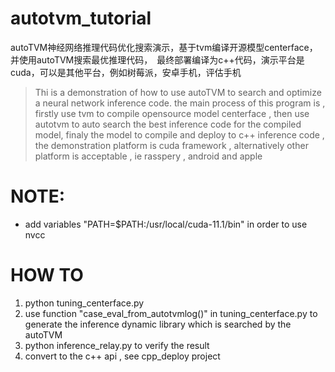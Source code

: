 # autotvm_tutorial
autoTVM神经网络推理代码优化搜索演示，基于tvm编译开源模型centerface，并使用autoTVM搜索最优推理代码，　最终部署编译为c++代码，演示平台是cuda，可以是其他平台，例如树莓派，安卓手机，评估手机

> Thi is a demonstration of how to use autoTVM to search and optimize a neural network inference code. the main process of this program is , firstly use tvm to compile opensource model centerface , then use autotvm to auto search the best inference code for the compiled model, finaly the model to compile and deploy to c++ inference code , the demonstration platform is cuda framework , alternatively other platform is acceptable , ie rasspery , android and apple



# NOTE:
+ add variables "PATH=$PATH:/usr/local/cuda-11.1/bin" in order to use nvcc

# HOW TO

1. python tuning_centerface.py
2. use function "case_eval_from_autotvmlog()" in tuning_centerface.py to generate the inference dynamic library which is searched by the autoTVM
3. python inference_relay.py to verify the result
4. convert to the c++ api , see cpp_deploy project
